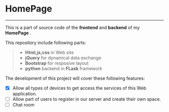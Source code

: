 # HomePage


------

This is a part of source code of the **frontend** and **backend** of my **HomePage** .

This repository include following parts:
> * **Html,js,css** in Web site
> * **jQuery** for dynamical data exchange
> * **Bootstrap** for resposive layout
> * **python** backend in **FLask** framework

The development of this project will cover these following features:

- [x] Allow all types of devices to get access the services of this Web application.
- [ ] Allow part of users to register in our server and create their own space.
- [ ] Chat room
